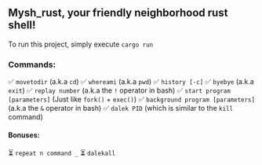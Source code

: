 ## Mysh_rust, your friendly neighborhood rust shell!
To run this project, simply execute ```cargo run```

### Commands:
✅ ```movetodir``` (a.k.a ```cd```) 
✅ ```whereami``` (a.k.a ```pwd```)
✅ ```history [-c]```
✅ ```byebye``` (a.k.a ```exit```)
✅ ```replay number``` (a.k.a the ```!``` operator in bash)
✅ ```start program [parameters]``` (Just like ```fork()``` + ```exec()```)
✅ ```background program [parameters]``` (a.k.a the ```&``` operator in bash)
✅ ```dalek PID``` (which is similar to the ```kill``` command)

#### Bonuses:
⏳ ```repeat n command _```
⏳ ```dalekall```
